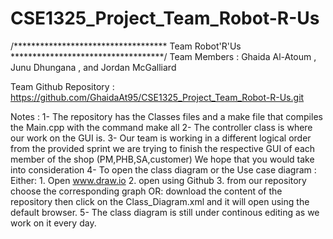 # CSE1325_Project_Team_Robot-R-Us
/*********************************** Team Robot'R'Us ***********************************/
Team Members : Ghaida Al-Atoum , Junu Dhungana , and Jordan McGalliard

Team Github Repository : https://github.com/GhaidaAt95/CSE1325_Project_Team_Robot-R-Us.git

Notes :
     1- The repository has the Classes files and a make file that compiles the Main.cpp
	        with the command make all
	 2- The controller class is where our work on the GUI is.
	 3- Our team is working in a different logical order from the provided sprint 
	    we are trying to finish the respective GUI of each member of the shop (PM,PHB,SA,customer)
		We hope that you would take into consideration
	 4- To open the class diagram or the Use case diagram :
	     Either:
		 1. Open www.draw.io
		 2. open using Github
		 3. from our repository choose the corresponding graph
		 OR:
		 download the content of the repository then click on the Class_Diagram.xml
		 and it will open using the default browser.
	5- The class diagram is still under continous editing as we work on it every day.
	

